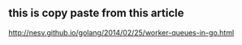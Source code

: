 ## this is copy paste from this article

http://nesv.github.io/golang/2014/02/25/worker-queues-in-go.html
